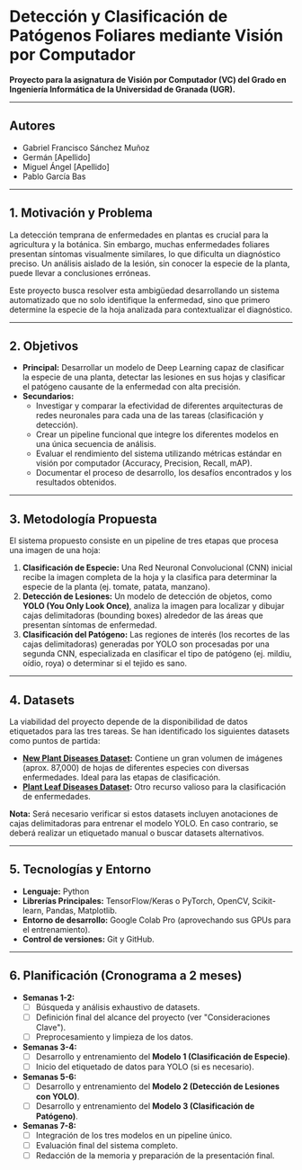 # Detección y Clasificación de Patógenos Foliares mediante Visión por Computador

**Proyecto para la asignatura de Visión por Computador (VC) del Grado en Ingeniería Informática de la Universidad de Granada (UGR).**

---

## Autores

*   Gabriel Francisco Sánchez Muñoz
*   Germán [Apellido]
*   Miguel Ángel [Apellido]
*   Pablo García Bas

---

## 1. Motivación y Problema

La detección temprana de enfermedades en plantas es crucial para la agricultura y la botánica. Sin embargo, muchas enfermedades foliares presentan síntomas visualmente similares, lo que dificulta un diagnóstico preciso. Un análisis aislado de la lesión, sin conocer la especie de la planta, puede llevar a conclusiones erróneas.

Este proyecto busca resolver esta ambigüedad desarrollando un sistema automatizado que no solo identifique la enfermedad, sino que primero determine la especie de la hoja analizada para contextualizar el diagnóstico.

---

## 2. Objetivos

*   **Principal:** Desarrollar un modelo de Deep Learning capaz de clasificar la especie de una planta, detectar las lesiones en sus hojas y clasificar el patógeno causante de la enfermedad con alta precisión.
*   **Secundarios:**
    *   Investigar y comparar la efectividad de diferentes arquitecturas de redes neuronales para cada una de las tareas (clasificación y detección).
    *   Crear un pipeline funcional que integre los diferentes modelos en una única secuencia de análisis.
    *   Evaluar el rendimiento del sistema utilizando métricas estándar en visión por computador (Accuracy, Precision, Recall, mAP).
    *   Documentar el proceso de desarrollo, los desafíos encontrados y los resultados obtenidos.

---

## 3. Metodología Propuesta

El sistema propuesto consiste en un pipeline de tres etapas que procesa una imagen de una hoja:

1.  **Clasificación de Especie:** Una Red Neuronal Convolucional (CNN) inicial recibe la imagen completa de la hoja y la clasifica para determinar la especie de la planta (ej. tomate, patata, manzano).
2.  **Detección de Lesiones:** Un modelo de detección de objetos, como **YOLO (You Only Look Once)**, analiza la imagen para localizar y dibujar cajas delimitadoras (bounding boxes) alrededor de las áreas que presentan síntomas de enfermedad.
3.  **Clasificación del Patógeno:** Las regiones de interés (los recortes de las cajas delimitadoras) generadas por YOLO son procesadas por una segunda CNN, especializada en clasificar el tipo de patógeno (ej. mildiu, oídio, roya) o determinar si el tejido es sano.

---

## 4. Datasets

La viabilidad del proyecto depende de la disponibilidad de datos etiquetados para las tres tareas. Se han identificado los siguientes datasets como puntos de partida:

*   **[New Plant Diseases Dataset](https://www.kaggle.com/datasets/vipoooool/new-plant-diseases-dataset/data):** Contiene un gran volumen de imágenes (aprox. 87,000) de hojas de diferentes especies con diversas enfermedades. Ideal para las etapas de clasificación.
*   **[Plant Leaf Diseases Dataset](https://www.kaggle.com/datasets/nirmalsankalana/plant-diseases-training-dataset):** Otro recurso valioso para la clasificación de enfermedades.

**Nota:** Será necesario verificar si estos datasets incluyen anotaciones de cajas delimitadoras para entrenar el modelo YOLO. En caso contrario, se deberá realizar un etiquetado manual o buscar datasets alternativos.

---

## 5. Tecnologías y Entorno

*   **Lenguaje:** Python
*   **Librerías Principales:** TensorFlow/Keras o PyTorch, OpenCV, Scikit-learn, Pandas, Matplotlib.
*   **Entorno de desarrollo:** Google Colab Pro (aprovechando sus GPUs para el entrenamiento).
*   **Control de versiones:** Git y GitHub.

---

## 6. Planificación (Cronograma a 2 meses)

*   **Semanas 1-2:**
    *   [ ] Búsqueda y análisis exhaustivo de datasets.
    *   [ ] Definición final del alcance del proyecto (ver "Consideraciones Clave").
    *   [ ] Preprocesamiento y limpieza de los datos.
*   **Semanas 3-4:**
    *   [ ] Desarrollo y entrenamiento del **Modelo 1 (Clasificación de Especie)**.
    *   [ ] Inicio del etiquetado de datos para YOLO (si es necesario).
*   **Semanas 5-6:**
    *   [ ] Desarrollo y entrenamiento del **Modelo 2 (Detección de Lesiones con YOLO)**.
    *   [ ] Desarrollo y entrenamiento del **Modelo 3 (Clasificación de Patógeno)**.
*   **Semanas 7-8:**
    *   [ ] Integración de los tres modelos en un pipeline único.
    *   [ ] Evaluación final del sistema completo.
    *   [ ] Redacción de la memoria y preparación de la presentación final.
